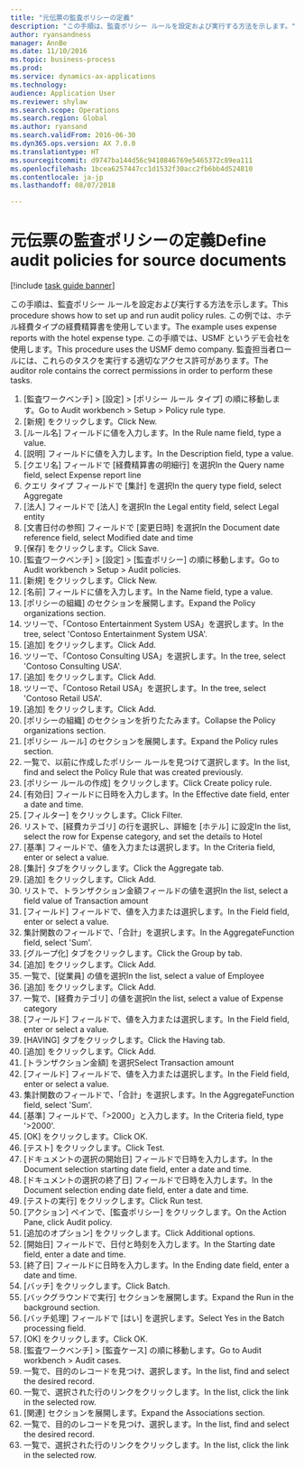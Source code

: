 ```yaml
--- 
title: "元伝票の監査ポリシーの定義"
description: "この手順は、監査ポリシー ルールを設定および実行する方法を示します。"
author: ryansandness
manager: AnnBe
ms.date: 11/10/2016
ms.topic: business-process
ms.prod: 
ms.service: dynamics-ax-applications
ms.technology: 
audience: Application User
ms.reviewer: shylaw
ms.search.scope: Operations
ms.search.region: Global
ms.author: ryansand
ms.search.validFrom: 2016-06-30
ms.dyn365.ops.version: AX 7.0.0
ms.translationtype: HT
ms.sourcegitcommit: d9747ba144d56c9410846769e5465372c89ea111
ms.openlocfilehash: 1bcea6257447cc1d1532f30acc2fb6bb4d524810
ms.contentlocale: ja-jp
ms.lasthandoff: 08/07/2018

---
```

# <a name="define-audit-policies-for-source-documents"></a><span data-ttu-id="599a9-103">元伝票の監査ポリシーの定義</span><span class="sxs-lookup"><span data-stu-id="599a9-103">Define audit policies for source documents</span></span>

[!include [task guide banner](../../includes/task-guide-banner.md)]

<span data-ttu-id="599a9-104">この手順は、監査ポリシー ルールを設定および実行する方法を示します。</span><span class="sxs-lookup"><span data-stu-id="599a9-104">This procedure shows how to set up and run audit policy rules.</span></span> <span data-ttu-id="599a9-105">この例では、ホテル経費タイプの経費精算書を使用しています。</span><span class="sxs-lookup"><span data-stu-id="599a9-105">The example uses expense reports with the hotel expense type.</span></span> <span data-ttu-id="599a9-106">この手順では、USMF というデモ会社を使用します。</span><span class="sxs-lookup"><span data-stu-id="599a9-106">This procedure uses the USMF demo company.</span></span> <span data-ttu-id="599a9-107">監査担当者ロールには、これらのタスクを実行する適切なアクセス許可があります。</span><span class="sxs-lookup"><span data-stu-id="599a9-107">The auditor role contains the correct permissions in order to perform these tasks.</span></span>

1. <span data-ttu-id="599a9-108">[監査ワークベンチ] > [設定] > [ポリシー ルール タイプ] の順に移動します。</span><span class="sxs-lookup"><span data-stu-id="599a9-108">Go to Audit workbench > Setup > Policy rule type.</span></span>
2. <span data-ttu-id="599a9-109">[新規] をクリックします。</span><span class="sxs-lookup"><span data-stu-id="599a9-109">Click New.</span></span>
3. <span data-ttu-id="599a9-110">[ルール名] フィールドに値を入力します。</span><span class="sxs-lookup"><span data-stu-id="599a9-110">In the Rule name field, type a value.</span></span>
4. <span data-ttu-id="599a9-111">[説明] フィールドに値を入力します。</span><span class="sxs-lookup"><span data-stu-id="599a9-111">In the Description field, type a value.</span></span>
5. <span data-ttu-id="599a9-112">[クエリ名] フィールドで [経費精算書の明細行] を選択</span><span class="sxs-lookup"><span data-stu-id="599a9-112">In the Query name field, select Expense report line</span></span>
6. <span data-ttu-id="599a9-113">クエリ タイプ フィールドで [集計] を選択</span><span class="sxs-lookup"><span data-stu-id="599a9-113">In the query type field, select Aggregate</span></span>
7. <span data-ttu-id="599a9-114">[法人] フィールドで [法人] を選択</span><span class="sxs-lookup"><span data-stu-id="599a9-114">In the Legal entity field, select Legal entity</span></span>
8. <span data-ttu-id="599a9-115">[文書日付の参照] フィールドで [変更日時] を選択</span><span class="sxs-lookup"><span data-stu-id="599a9-115">In the Document date reference field, select Modified date and time</span></span>
9. <span data-ttu-id="599a9-116">[保存] をクリックします。</span><span class="sxs-lookup"><span data-stu-id="599a9-116">Click Save.</span></span>
10. <span data-ttu-id="599a9-117">[監査ワークベンチ] > [設定] > [監査ポリシー] の順に移動します。</span><span class="sxs-lookup"><span data-stu-id="599a9-117">Go to Audit workbench > Setup > Audit policies.</span></span>
11. <span data-ttu-id="599a9-118">[新規] をクリックします。</span><span class="sxs-lookup"><span data-stu-id="599a9-118">Click New.</span></span>
12. <span data-ttu-id="599a9-119">[名前] フィールドに値を入力します。</span><span class="sxs-lookup"><span data-stu-id="599a9-119">In the Name field, type a value.</span></span>
13. <span data-ttu-id="599a9-120">[ポリシーの組織] のセクションを展開します。</span><span class="sxs-lookup"><span data-stu-id="599a9-120">Expand the Policy organizations section.</span></span>
14. <span data-ttu-id="599a9-121">ツリーで、「Contoso Entertainment System USA」を選択します。</span><span class="sxs-lookup"><span data-stu-id="599a9-121">In the tree, select 'Contoso Entertainment System USA'.</span></span>
15. <span data-ttu-id="599a9-122">[追加] をクリックします。</span><span class="sxs-lookup"><span data-stu-id="599a9-122">Click Add.</span></span>
16. <span data-ttu-id="599a9-123">ツリーで、「Contoso Consulting USA」を選択します。</span><span class="sxs-lookup"><span data-stu-id="599a9-123">In the tree, select 'Contoso Consulting USA'.</span></span>
17. <span data-ttu-id="599a9-124">[追加] をクリックします。</span><span class="sxs-lookup"><span data-stu-id="599a9-124">Click Add.</span></span>
18. <span data-ttu-id="599a9-125">ツリーで、「Contoso Retail USA」を選択します。</span><span class="sxs-lookup"><span data-stu-id="599a9-125">In the tree, select 'Contoso Retail USA'.</span></span>
19. <span data-ttu-id="599a9-126">[追加] をクリックします。</span><span class="sxs-lookup"><span data-stu-id="599a9-126">Click Add.</span></span>
20. <span data-ttu-id="599a9-127">[ポリシーの組織] のセクションを折りたたみます。</span><span class="sxs-lookup"><span data-stu-id="599a9-127">Collapse the Policy organizations section.</span></span>
21. <span data-ttu-id="599a9-128">[ポリシー ルール] のセクションを展開します。</span><span class="sxs-lookup"><span data-stu-id="599a9-128">Expand the Policy rules section.</span></span>
22. <span data-ttu-id="599a9-129">一覧で、以前に作成したポリシー ルールを見つけて選択します。</span><span class="sxs-lookup"><span data-stu-id="599a9-129">In the list, find and select the Policy Rule that was created previously.</span></span>
23. <span data-ttu-id="599a9-130">[ポリシー ルールの作成] をクリックします。</span><span class="sxs-lookup"><span data-stu-id="599a9-130">Click Create policy rule.</span></span>
24. <span data-ttu-id="599a9-131">[有効日] フィールドに日時を入力します。</span><span class="sxs-lookup"><span data-stu-id="599a9-131">In the Effective date field, enter a date and time.</span></span>
25. <span data-ttu-id="599a9-132">[フィルター] をクリックします。</span><span class="sxs-lookup"><span data-stu-id="599a9-132">Click Filter.</span></span>
26. <span data-ttu-id="599a9-133">リストで、[経費カテゴリ] の行を選択し、詳細を [ホテル] に設定</span><span class="sxs-lookup"><span data-stu-id="599a9-133">In the list, select the row for Expense category, and set the details to Hotel</span></span>
27. <span data-ttu-id="599a9-134">[基準] フィールドで、値を入力または選択します。</span><span class="sxs-lookup"><span data-stu-id="599a9-134">In the Criteria field, enter or select a value.</span></span>
28. <span data-ttu-id="599a9-135">[集計] タブをクリックします。</span><span class="sxs-lookup"><span data-stu-id="599a9-135">Click the Aggregate tab.</span></span>
29. <span data-ttu-id="599a9-136">[追加] をクリックします。</span><span class="sxs-lookup"><span data-stu-id="599a9-136">Click Add.</span></span>
30. <span data-ttu-id="599a9-137">リストで、トランザクション金額フィールドの値を選択</span><span class="sxs-lookup"><span data-stu-id="599a9-137">In the list, select a field value of Transaction amount</span></span>
31. <span data-ttu-id="599a9-138">[フィールド] フィールドで、値を入力または選択します。</span><span class="sxs-lookup"><span data-stu-id="599a9-138">In the Field field, enter or select a value.</span></span>
32. <span data-ttu-id="599a9-139">集計関数のフィールドで、「合計」を選択します。</span><span class="sxs-lookup"><span data-stu-id="599a9-139">In the AggregateFunction field, select 'Sum'.</span></span>
33. <span data-ttu-id="599a9-140">[グループ化] タブをクリックします。</span><span class="sxs-lookup"><span data-stu-id="599a9-140">Click the Group by tab.</span></span>
34. <span data-ttu-id="599a9-141">[追加] をクリックします。</span><span class="sxs-lookup"><span data-stu-id="599a9-141">Click Add.</span></span>
35. <span data-ttu-id="599a9-142">一覧で、[従業員] の値を選択</span><span class="sxs-lookup"><span data-stu-id="599a9-142">In the list, select a value of Employee</span></span> 
36. <span data-ttu-id="599a9-143">[追加] をクリックします。</span><span class="sxs-lookup"><span data-stu-id="599a9-143">Click Add.</span></span>
37. <span data-ttu-id="599a9-144">一覧で、[経費カテゴリ] の値を選択</span><span class="sxs-lookup"><span data-stu-id="599a9-144">In the list, select a value of Expense category</span></span>
38. <span data-ttu-id="599a9-145">[フィールド] フィールドで、値を入力または選択します。</span><span class="sxs-lookup"><span data-stu-id="599a9-145">In the Field field, enter or select a value.</span></span>
39. <span data-ttu-id="599a9-146">[HAVING] タブをクリックします。</span><span class="sxs-lookup"><span data-stu-id="599a9-146">Click the Having tab.</span></span>
40. <span data-ttu-id="599a9-147">[追加] をクリックします。</span><span class="sxs-lookup"><span data-stu-id="599a9-147">Click Add.</span></span>
41. <span data-ttu-id="599a9-148">[トランザクション金額] を選択</span><span class="sxs-lookup"><span data-stu-id="599a9-148">Select Transaction amount</span></span>
42. <span data-ttu-id="599a9-149">[フィールド] フィールドで、値を入力または選択します。</span><span class="sxs-lookup"><span data-stu-id="599a9-149">In the Field field, enter or select a value.</span></span>
43. <span data-ttu-id="599a9-150">集計関数のフィールドで、「合計」を選択します。</span><span class="sxs-lookup"><span data-stu-id="599a9-150">In the AggregateFunction field, select 'Sum'.</span></span>
44. <span data-ttu-id="599a9-151">[基準] フィールドで、「>2000」と入力します。</span><span class="sxs-lookup"><span data-stu-id="599a9-151">In the Criteria field, type '>2000'.</span></span>
45. <span data-ttu-id="599a9-152">[OK] をクリックします。</span><span class="sxs-lookup"><span data-stu-id="599a9-152">Click OK.</span></span>
46. <span data-ttu-id="599a9-153">[テスト] をクリックします。</span><span class="sxs-lookup"><span data-stu-id="599a9-153">Click Test.</span></span>
47. <span data-ttu-id="599a9-154">[ドキュメントの選択の開始日] フィールドで日時を入力します。</span><span class="sxs-lookup"><span data-stu-id="599a9-154">In the Document selection starting date field, enter a date and time.</span></span>
48. <span data-ttu-id="599a9-155">[ドキュメントの選択の終了日] フィールドで日時を入力します。</span><span class="sxs-lookup"><span data-stu-id="599a9-155">In the Document selection ending date field, enter a date and time.</span></span>
49. <span data-ttu-id="599a9-156">[テストの実行] をクリックします。</span><span class="sxs-lookup"><span data-stu-id="599a9-156">Click Run test.</span></span>
50. <span data-ttu-id="599a9-157">[アクション] ペインで、[監査ポリシー] をクリックします。</span><span class="sxs-lookup"><span data-stu-id="599a9-157">On the Action Pane, click Audit policy.</span></span>
51. <span data-ttu-id="599a9-158">[追加のオプション] をクリックします。</span><span class="sxs-lookup"><span data-stu-id="599a9-158">Click Additional options.</span></span>
52. <span data-ttu-id="599a9-159">[開始日] フィールドで、日付と時刻を入力します。</span><span class="sxs-lookup"><span data-stu-id="599a9-159">In the Starting date field, enter a date and time.</span></span>
53. <span data-ttu-id="599a9-160">[終了日] フィールドに日時を入力します。</span><span class="sxs-lookup"><span data-stu-id="599a9-160">In the Ending date field, enter a date and time.</span></span>
54. <span data-ttu-id="599a9-161">[バッチ] をクリックします。</span><span class="sxs-lookup"><span data-stu-id="599a9-161">Click Batch.</span></span>
55. <span data-ttu-id="599a9-162">[バックグラウンドで実行] セクションを展開します。</span><span class="sxs-lookup"><span data-stu-id="599a9-162">Expand the Run in the background section.</span></span>
56. <span data-ttu-id="599a9-163">[バッチ処理] フィールドで [はい] を選択します。</span><span class="sxs-lookup"><span data-stu-id="599a9-163">Select Yes in the Batch processing field.</span></span>
57. <span data-ttu-id="599a9-164">[OK] をクリックします。</span><span class="sxs-lookup"><span data-stu-id="599a9-164">Click OK.</span></span>
58. <span data-ttu-id="599a9-165">[監査ワークベンチ] > [監査ケース] の順に移動します。</span><span class="sxs-lookup"><span data-stu-id="599a9-165">Go to Audit workbench > Audit cases.</span></span>
59. <span data-ttu-id="599a9-166">一覧で、目的のレコードを見つけ、選択します。</span><span class="sxs-lookup"><span data-stu-id="599a9-166">In the list, find and select the desired record.</span></span>
60. <span data-ttu-id="599a9-167">一覧で、選択された行のリンクをクリックします。</span><span class="sxs-lookup"><span data-stu-id="599a9-167">In the list, click the link in the selected row.</span></span>
61. <span data-ttu-id="599a9-168">[関連] セクションを展開します。</span><span class="sxs-lookup"><span data-stu-id="599a9-168">Expand the Associations section.</span></span>
62. <span data-ttu-id="599a9-169">一覧で、目的のレコードを見つけ、選択します。</span><span class="sxs-lookup"><span data-stu-id="599a9-169">In the list, find and select the desired record.</span></span>
63. <span data-ttu-id="599a9-170">一覧で、選択された行のリンクをクリックします。</span><span class="sxs-lookup"><span data-stu-id="599a9-170">In the list, click the link in the selected row.</span></span>


